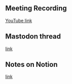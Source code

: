 ## Meeting Recording

[YouTube link](https://youtu.be/MjUTw_WczHA)

## Mastodon thread

[link](https://neuromatch.social/@OREL/111791400864707261)

## Notes on Notion

[link](https://www.notion.so/jopro-org/SMN-2024-01-20-03adfc3b265244b1b5966aa0e96788d1?pvs=4)
